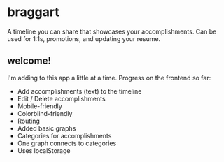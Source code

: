 # braggart

A timeline you can share that showcases your accomplishments. Can be used for 1:1s, promotions, and updating your resume.

## welcome!

I'm adding to this app a little at a time. Progress on the frontend so far:

- Add accomplishments (text) to the timeline
- Edit / Delete accomplishments
- Mobile-friendly
- Colorblind-friendly
- Routing
- Added basic graphs
- Categories for accomplishments
- One graph connects to categories
- Uses localStorage
